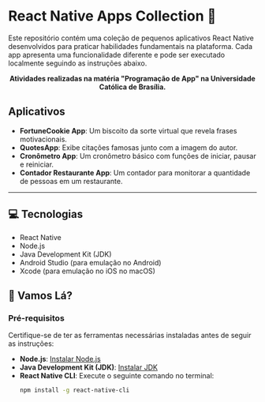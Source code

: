 # React Native Apps Collection 📱

Este repositório contém uma coleção de pequenos aplicativos React Native desenvolvidos para praticar habilidades fundamentais na plataforma. Cada app apresenta uma funcionalidade diferente e pode ser executado localmente seguindo as instruções abaixo.

<p align="center">
    <b>Atividades realizadas na matéria "Programação de App" na Universidade Católica de Brasília.</b>
</p>

## Aplicativos

- **FortuneCookie App**: Um biscoito da sorte virtual que revela frases motivacionais.
- **QuotesApp**: Exibe citações famosas junto com a imagem do autor.
- **Cronômetro App**: Um cronômetro básico com funções de iniciar, pausar e reiniciar.
- **Contador Restaurante App**: Um contador para monitorar a quantidade de pessoas em um restaurante.

---

## 💻 Tecnologias

- React Native
- Node.js
- Java Development Kit (JDK)
- Android Studio (para emulação no Android)
- Xcode (para emulação no iOS no macOS)

## 🚀 Vamos Lá?

### Pré-requisitos

Certifique-se de ter as ferramentas necessárias instaladas antes de seguir as instruções:

- **Node.js**: [Instalar Node.js](https://nodejs.org/)
- **Java Development Kit (JDK)**: [Instalar JDK](https://www.oracle.com/java/technologies/javase-downloads.html)
- **React Native CLI**: Execute o seguinte comando no terminal:
  ```bash
  npm install -g react-native-cli
